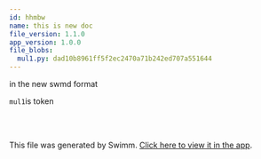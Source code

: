 ```yaml
---
id: hhmbw
name: this is new doc
file_version: 1.1.0
app_version: 1.0.0
file_blobs:
  mul1.py: dad10b8961ff5f2ec2470a71b242ed707a551644
---
```


in the new swmd format

`mul1`<swm-token data-swm-token=":mul1.py:4:2:2:`def mul1(a, b):`"/>is token

<br/>

<br/>

This file was generated by Swimm. [Click here to view it in the app](https://swimm-web-app.web.app/repos/Z2l0aHViJTNBJTNBdDElM0ElM0FlcmFuLXN3aW1t/docs/hhmbw).
